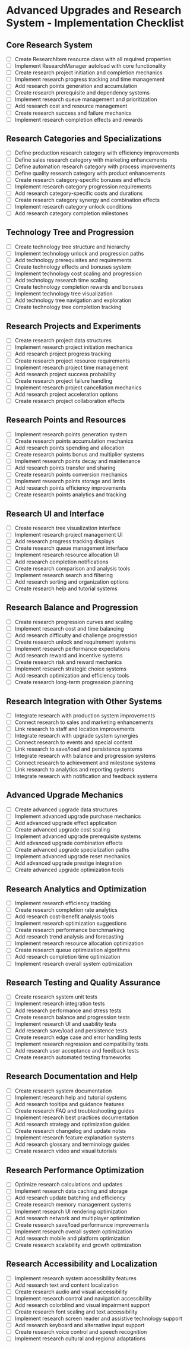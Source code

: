 # Advanced Upgrades and Research System - Implementation Checklist

## Core Research System
- [ ] Create ResearchItem resource class with all required properties
- [ ] Implement ResearchManager autoload with core functionality
- [ ] Create research project initiation and completion mechanics
- [ ] Implement research progress tracking and time management
- [ ] Add research points generation and accumulation
- [ ] Create research prerequisite and dependency systems
- [ ] Implement research queue management and prioritization
- [ ] Add research cost and resource management
- [ ] Create research success and failure mechanics
- [ ] Implement research completion effects and rewards

## Research Categories and Specializations
- [ ] Define production research category with efficiency improvements
- [ ] Define sales research category with marketing enhancements
- [ ] Define automation research category with process improvements
- [ ] Define quality research category with product enhancements
- [ ] Create research category-specific bonuses and effects
- [ ] Implement research category progression requirements
- [ ] Add research category-specific costs and durations
- [ ] Create research category synergy and combination effects
- [ ] Implement research category unlock conditions
- [ ] Add research category completion milestones

## Technology Tree and Progression
- [ ] Create technology tree structure and hierarchy
- [ ] Implement technology unlock and progression paths
- [ ] Add technology prerequisites and requirements
- [ ] Create technology effects and bonuses system
- [ ] Implement technology cost scaling and progression
- [ ] Add technology research time scaling
- [ ] Create technology completion rewards and bonuses
- [ ] Implement technology tree visualization
- [ ] Add technology tree navigation and exploration
- [ ] Create technology tree completion tracking

## Research Projects and Experiments
- [ ] Create research project data structures
- [ ] Implement research project initiation mechanics
- [ ] Add research project progress tracking
- [ ] Create research project resource requirements
- [ ] Implement research project time management
- [ ] Add research project success probability
- [ ] Create research project failure handling
- [ ] Implement research project cancellation mechanics
- [ ] Add research project acceleration options
- [ ] Create research project collaboration effects

## Research Points and Resources
- [ ] Implement research points generation system
- [ ] Create research points accumulation mechanics
- [ ] Add research points spending and allocation
- [ ] Create research points bonus and multiplier systems
- [ ] Implement research points decay and maintenance
- [ ] Add research points transfer and sharing
- [ ] Create research points conversion mechanics
- [ ] Implement research points storage and limits
- [ ] Add research points efficiency improvements
- [ ] Create research points analytics and tracking

## Research UI and Interface
- [ ] Create research tree visualization interface
- [ ] Implement research project management UI
- [ ] Add research progress tracking displays
- [ ] Create research queue management interface
- [ ] Implement research resource allocation UI
- [ ] Add research completion notifications
- [ ] Create research comparison and analysis tools
- [ ] Implement research search and filtering
- [ ] Add research sorting and organization options
- [ ] Create research help and tutorial systems

## Research Balance and Progression
- [ ] Create research progression curves and scaling
- [ ] Implement research cost and time balancing
- [ ] Add research difficulty and challenge progression
- [ ] Create research unlock and requirement systems
- [ ] Implement research performance expectations
- [ ] Add research reward and incentive systems
- [ ] Create research risk and reward mechanics
- [ ] Implement research strategic choice systems
- [ ] Add research optimization and efficiency tools
- [ ] Create research long-term progression planning

## Research Integration with Other Systems
- [ ] Integrate research with production system improvements
- [ ] Connect research to sales and marketing enhancements
- [ ] Link research to staff and location improvements
- [ ] Integrate research with upgrade system synergies
- [ ] Connect research to events and special content
- [ ] Link research to save/load and persistence systems
- [ ] Integrate research with balance and progression systems
- [ ] Connect research to achievement and milestone systems
- [ ] Link research to analytics and reporting systems
- [ ] Integrate research with notification and feedback systems

## Advanced Upgrade Mechanics
- [ ] Create advanced upgrade data structures
- [ ] Implement advanced upgrade purchase mechanics
- [ ] Add advanced upgrade effect application
- [ ] Create advanced upgrade cost scaling
- [ ] Implement advanced upgrade prerequisite systems
- [ ] Add advanced upgrade combination effects
- [ ] Create advanced upgrade specialization paths
- [ ] Implement advanced upgrade reset mechanics
- [ ] Add advanced upgrade prestige integration
- [ ] Create advanced upgrade optimization tools

## Research Analytics and Optimization
- [ ] Implement research efficiency tracking
- [ ] Create research completion rate analytics
- [ ] Add research cost-benefit analysis tools
- [ ] Implement research optimization suggestions
- [ ] Create research performance benchmarking
- [ ] Add research trend analysis and forecasting
- [ ] Implement research resource allocation optimization
- [ ] Create research queue optimization algorithms
- [ ] Add research completion time optimization
- [ ] Implement research overall system optimization

## Research Testing and Quality Assurance
- [ ] Create research system unit tests
- [ ] Implement research integration tests
- [ ] Add research performance and stress tests
- [ ] Create research balance and progression tests
- [ ] Implement research UI and usability tests
- [ ] Add research save/load and persistence tests
- [ ] Create research edge case and error handling tests
- [ ] Implement research regression and compatibility tests
- [ ] Add research user acceptance and feedback tests
- [ ] Create research automated testing frameworks

## Research Documentation and Help
- [ ] Create research system documentation
- [ ] Implement research help and tutorial systems
- [ ] Add research tooltips and guidance features
- [ ] Create research FAQ and troubleshooting guides
- [ ] Implement research best practices documentation
- [ ] Add research strategy and optimization guides
- [ ] Create research changelog and update notes
- [ ] Implement research feature explanation systems
- [ ] Add research glossary and terminology guides
- [ ] Create research video and visual tutorials

## Research Performance Optimization
- [ ] Optimize research calculations and updates
- [ ] Implement research data caching and storage
- [ ] Add research update batching and efficiency
- [ ] Create research memory management systems
- [ ] Implement research UI rendering optimization
- [ ] Add research network and multiplayer optimization
- [ ] Create research save/load performance improvements
- [ ] Implement research overall system optimization
- [ ] Add research mobile and platform optimization
- [ ] Create research scalability and growth optimization

## Research Accessibility and Localization
- [ ] Implement research system accessibility features
- [ ] Add research text and content localization
- [ ] Create research audio and visual accessibility
- [ ] Implement research control and navigation accessibility
- [ ] Add research colorblind and visual impairment support
- [ ] Create research font scaling and text accessibility
- [ ] Implement research screen reader and assistive technology support
- [ ] Add research keyboard and alternative input support
- [ ] Create research voice control and speech recognition
- [ ] Implement research cultural and regional adaptations 